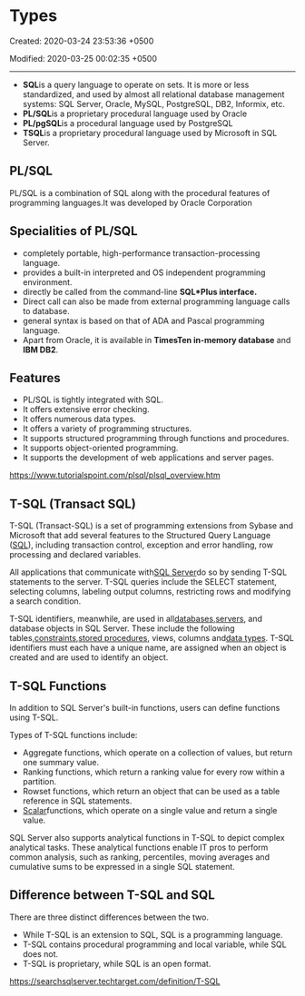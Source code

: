 # Types

Created: 2020-03-24 23:53:36 +0500

Modified: 2020-03-25 00:02:35 +0500

---

- **SQL**is a query language to operate on sets.
    It is more or less standardized, and used by almost all relational database management systems: SQL Server, Oracle, MySQL, PostgreSQL, DB2, Informix, etc.
- **PL/SQL**is a proprietary procedural language used by Oracle
- **PL/pgSQL**is a procedural language used by PostgreSQL
- **TSQL**is a proprietary procedural language used by Microsoft in SQL Server.

## PL/SQL

PL/SQL is a combination of SQL along with the procedural features of programming languages.It was developed by Oracle Corporation

## Specialities of PL/SQL

- completely portable, high-performance transaction-processing language.
- provides a built-in interpreted and OS independent programming environment.
- directly be called from the command-line **SQL*Plus interface.**
- Direct call can also be made from external programming language calls to database.
- general syntax is based on that of ADA and Pascal programming language.
- Apart from Oracle, it is available in **TimesTen in-memory database** and **IBM DB2**.

## Features

- PL/SQL is tightly integrated with SQL.
- It offers extensive error checking.
- It offers numerous data types.
- It offers a variety of programming structures.
- It supports structured programming through functions and procedures.
- It supports object-oriented programming.
- It supports the development of web applications and server pages.

<https://www.tutorialspoint.com/plsql/plsql_overview.htm>

## T-SQL (Transact SQL)

T-SQL (Transact-SQL) is a set of programming extensions from Sybase and Microsoft that add several features to the Structured Query Language ([SQL](https://searchsqlserver.techtarget.com/definition/SQL)), including transaction control, exception and error handling, row processing and declared variables.

All applications that communicate with[SQL Server](https://searchsqlserver.techtarget.com/definition/SQL-Server)do so by sending T-SQL statements to the server. T-SQL queries include the SELECT statement, selecting columns, labeling output columns, restricting rows and modifying a search condition.

T-SQL identifiers, meanwhile, are used in all[databases](https://searchsqlserver.techtarget.com/definition/database),[servers](https://whatis.techtarget.com/definition/server), and database objects in SQL Server. These include the following tables,[constraints](https://whatis.techtarget.com/definition/constraint-project-constraint),[stored procedures](https://searchoracle.techtarget.com/definition/stored-procedure), views, columns and[data types](https://searchmicroservices.techtarget.com/definition/data-type). T-SQL identifiers must each have a unique name, are assigned when an object is created and are used to identify an object.

## T-SQL Functions

In addition to SQL Server's built-in functions, users can define functions using T-SQL.

Types of T-SQL functions include:

- Aggregate functions, which operate on a collection of values, but return one summary value.
- Ranking functions, which return a ranking value for every row within a partition.
- Rowset functions, which return an object that can be used as a table reference in SQL statements.
- [Scalar](https://whatis.techtarget.com/definition/scalar)functions, which operate on a single value and return a single value.

SQL Server also supports analytical functions in T-SQL to depict complex analytical tasks. These analytical functions enable IT pros to perform common analysis, such as ranking, percentiles, moving averages and cumulative sums to be expressed in a single SQL statement.

## Difference between T-SQL and SQL

There are three distinct differences between the two.

- While T-SQL is an extension to SQL, SQL is a programming language.
- T-SQL contains procedural programming and local variable, while SQL does not.
- T-SQL is proprietary, while SQL is an open format.

<https://searchsqlserver.techtarget.com/definition/T-SQL>
